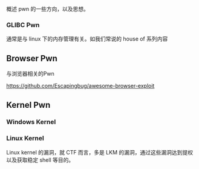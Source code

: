 概述 pwn 的一些方向，以及思想。



### GLIBC Pwn

通常是与 linux 下的内存管理有关。如我们常说的 house of 系列内容



## Browser Pwn

与浏览器相关的Pwn

https://github.com/Escapingbug/awesome-browser-exploit



## Kernel Pwn

### Windows Kernel

### Linux Kernel
Linux kernel 的漏洞，就 CTF 而言，多是 LKM 的漏洞，通过这些漏洞达到提权以及获取稳定 shell 等目的。

